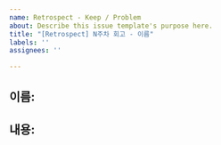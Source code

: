 ```yaml
---
name: Retrospect - Keep / Problem
about: Describe this issue template's purpose here.
title: "[Retrospect] N주차 회고 - 이름"
labels: ''
assignees: ''

---
```


## 이름:

## 내용:
